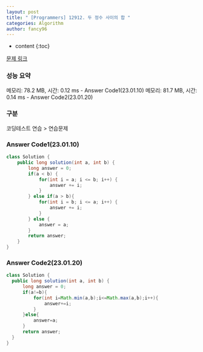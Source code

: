 ```yaml
---
layout: post
title: " [Programmers] 12912. 두 정수 사이의 합 "
categories: Algorithm
author: fancy96
---
```

* content
{:toc}

[문제 링크](https://school.programmers.co.kr/learn/courses/30/lessons/12912)

### 성능 요약

메모리: 78.2 MB, 시간: 0.12 ms - Answer Code1(23.01.10)
메모리: 81.7 MB, 시간: 0.14 ms - Answer Code2(23.01.20)

### 구분

코딩테스트 연습 > 연습문제

### Answer Code1(23.01.10)

``` java
class Solution {
    public long solution(int a, int b) {
        long answer = 0;
        if(a < b) {
            for(int i = a; i <= b; i++) {
                answer += i;
            }
        } else if(a > b){
            for(int i = b; i <= a; i++) {
                answer += i;
            }
        } else {
            answer = a;
        }
        return answer;
    }
}
```

### Answer Code2(23.01.20)

``` java
class Solution {
  public long solution(int a, int b) {
      long answer = 0;
      if(a!=b){
          for(int i=Math.min(a,b);i<=Math.max(a,b);i++){
              answer+=i;
          }
      }else{
          answer=a;
      }
      return answer;
  }
}
```
